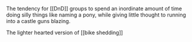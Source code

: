 The tendency for [[DnD]] groups to spend an inordinate amount of time doing silly things like naming a pony, while giving little thought to running into a castle guns blazing.

The lighter hearted version of [[bike shedding]]
